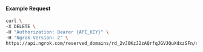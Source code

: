 <!-- Code generated for API Clients. DO NOT EDIT. -->

#### Example Request

```bash
curl \
-X DELETE \
-H "Authorization: Bearer {API_KEY}" \
-H "Ngrok-Version: 2" \
https://api.ngrok.com/reserved_domains/rd_2vJ0KzJ2zAQrfqJGVJQuXdxzSFn/certificate_management_policy
```
